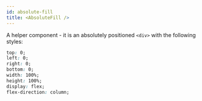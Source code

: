 ```yaml
---
id: absolute-fill
title: <AbsoluteFill />
---
```


A helper component - it is an absolutely positioned `<div>` with the following styles:

```css
top: 0;
left: 0;
right: 0;
bottom: 0;
width: 100%;
height: 100%;
display: flex;
flex-direction: column;
```
